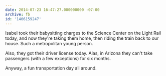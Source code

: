 ```yaml
---
date: 2014-07-23 16:47:27.000000000 -07:00
archive: fb
id: '1406159247'
---
```


Isabel took their babysitting charges to the Science Center on the Light Rail today, and now they're taking them home, then riding the train back to our house. Such a metropolitan young person.

Also, they got their driver license today. Alas, in Arizona they can't take passengers (with a few exceptions) for six months.

Anyway, a fun transportation day all around.
